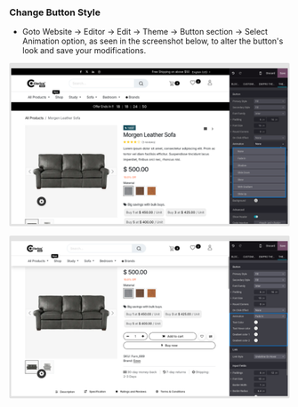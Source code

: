 
### Change Button Style



* Goto Website -> Editor ->  Edit -> Theme -> Button section -> Select Animation option, as seen in the screenshot below, to alter the button's look and save your modifications.


![](./images/bs1.png)

![](./images/bs2.png)



